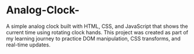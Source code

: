 # Analog-Clock-
A simple analog clock built with HTML, CSS, and JavaScript that shows the current time using rotating clock hands. This project was created as part of my learning journey to practice DOM manipulation, CSS transforms, and real-time updates.
